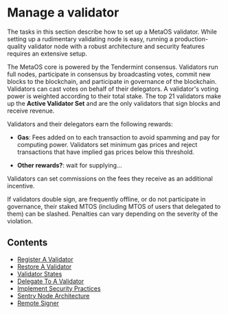 # Manage a validator

The tasks in this section describe how to set up a MetaOS validator. 
While setting up a rudimentary validating node is easy, running a production-quality validator node with a robust architecture and security features requires an extensive setup.

The MetaOS core is powered by the Tendermint consensus. 
Validators run full nodes, participate in consensus by broadcasting votes, commit new blocks to the blockchain, and participate in governance of the blockchain. 
Validators can cast votes on behalf of their delegators. A validator's voting power is weighted according to their total stake. 
The top 21 validators make up the **Active Validator Set** and are the only validators that sign blocks and receive revenue.

Validators and their delegators earn the following rewards:

- **Gas**: Fees added on to each transaction to avoid spamming and pay for computing power. Validators set minimum gas prices and reject transactions that have implied gas prices below this threshold.

- **Other rewards?**: wait for supplying...

Validators can set commissions on the fees they receive as an additional incentive.

If validators double sign, are frequently offline, or do not participate in governance, their staked MTOS (including MTOS of users that delegated to them) can be slashed. Penalties can vary depending on the severity of the violation.


## Contents

- [Register A Validator](register-a-validator.md)
- [Restore A Validator](restore-a-validator.md)
- [Validator States](validator-states.md)
- [Delegate To A Validator](delegate-to-a-validator.md)
- [Implement Security Practices](security-practices.md)
- [Sentry Node Architecture](sentry-node-architecture.md)
- [Remote Signer](remote-signer.md)